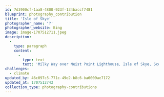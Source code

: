 ```yaml
---
id: 7d3900cf-1aa8-4800-923f-134baccf7481
blueprint: photography_contribution
title: 'Isle of Skye'
photographer_name: '?'
photographer_website: Bing
image: image-1707512711.jpeg
description:
  -
    type: paragraph
    content:
      -
        type: text
        text: 'Milky Way over Neist Point Lighthouse, Isle of Skye, Scotland'
challenges:
  - climate
updated_by: 46c097c5-771c-49e2-b8c6-ba6009ae7172
updated_at: 1707512743
collection_type: photography-contributions
---
```

